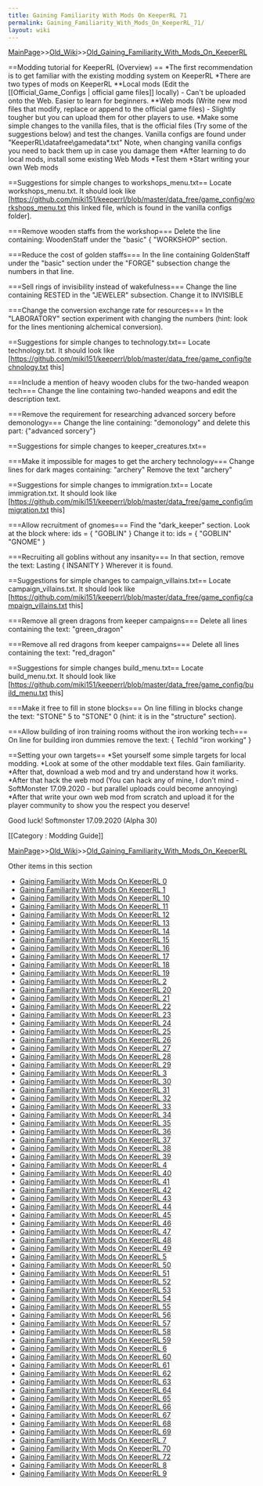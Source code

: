 ```yaml
---
title: Gaining Familiarity With Mods On KeeperRL 71
permalink: Gaining_Familiarity_With_Mods_On_KeeperRL_71/
layout: wiki
---
```


[MainPage](/keeperrl_wiki/ "wikilink")>>[Old_Wiki](/keeperrl_wiki/Old_Wiki "wikilink")>>[Old_Gaining_Familiarity_With_Mods_On_KeeperRL](/keeperrl_wiki/Old_Gaining_Familiarity_With_Mods_On_KeeperRL "wikilink")

==Modding tutorial for KeeperRL (Overview) ==
*The first recommendation is to get familiar with the existing modding system on KeeperRL
*There are two types of mods on KeeperRL
**Local mods (Edit the [[Official_Game_Configs | official game files]] locally) - Can't be uploaded onto the Web. Easier to learn for beginners.
**Web mods (Write new mod files that modify, replace or append to the official game files) - Slightly tougher but you can upload them for other players to use.
*Make some simple changes to the vanilla files, that is the official files (Try some of the suggestions below) and test the changes. Vanilla configs are found under &quot;KeeperRL\datafree\gamedata\*.txt&quot;
 Note, when changing vanilla configs you need to back them up in case you damage them
*After learning to do local mods, install some existing Web Mods
*Test them
*Start writing your own Web mods

==Suggestions for simple changes to workshops_menu.txt==
Locate workshops_menu.txt. It should look like [https://github.com/miki151/keeperrl/blob/master/data_free/game_config/workshops_menu.txt this linked file, which is found in the vanilla configs folder].

===Remove wooden staffs from the workshop===
Delete the line containing:
 WoodenStaff
under the 
 &quot;basic&quot;
 {
  &quot;WORKSHOP&quot;
section.

===Reduce the cost of golden staffs===
In the line containing
 GoldenStaff
under the
 &quot;basic&quot; section under the
   &quot;FORGE&quot; subsection
change the numbers in that line.

===Sell rings of invisibility instead of wakefulness===
Change the line containing
 RESTED
in the
 &quot;JEWELER&quot; subsection.
Change it to
 INVISIBLE

===Change the conversion exchange rate for resources===
In the
 &quot;LABORATORY&quot; section
experiment with changing the numbers (hint: look for the lines mentioning alchemical conversion).

==Suggestions for simple changes to technology.txt==
Locate technology.txt. It should look like [https://github.com/miki151/keeperrl/blob/master/data_free/game_config/technology.txt this]

===Include a mention of heavy wooden clubs for the two-handed weapon tech===
Change the line containing
 two-handed weapons
and edit the description text.

===Remove the requirement for researching advanced sorcery before demonology===
Change the line containing:
 &quot;demonology&quot;
and delete this part:
 {&quot;advanced sorcery&quot;}

==Suggestions for simple changes to keeper_creatures.txt==

===Make it impossible for mages to get the archery technology===
Change lines for dark mages containing:
 &quot;archery&quot;
Remove the text
 &quot;archery&quot;

==Suggestions for simple changes to immigration.txt==
Locate immigration.txt. It should look like [https://github.com/miki151/keeperrl/blob/master/data_free/game_config/immigration.txt this]

===Allow recruitment of gnomes===
Find the
 &quot;dark_keeper&quot;
section. Look at the block where:
 ids = { &quot;GOBLIN&quot; }
Change it to:
 ids = { &quot;GOBLIN&quot; &quot;GNOME&quot; }

===Recruiting all goblins without any insanity===
In that section, remove the text:
 Lasting { INSANITY }
Wherever it is found.

==Suggestions for simple changes to campaign_villains.txt==
Locate campaign_villains.txt. It should look like [https://github.com/miki151/keeperrl/blob/master/data_free/game_config/campaign_villains.txt this]

===Remove all green dragons from keeper campaigns===
Delete all lines containing the text:
 &quot;green_dragon&quot;

===Remove all red dragons from keeper campaigns===
Delete all lines containing the text:
 &quot;red_dragon&quot;

==Suggestions for simple changes build_menu.txt==
Locate build_menu.txt. It should look like [https://github.com/miki151/keeperrl/blob/master/data_free/game_config/build_menu.txt this]

===Make it free to fill in stone blocks===
On line filling in blocks change the text:
 &quot;STONE&quot; 5
to
 &quot;STONE&quot; 0
(hint: it is in the &quot;structure&quot; section).

===Allow building of iron training rooms without the iron working tech===
On line for building iron dummies remove the text:
 { TechId &quot;iron working&quot; }

==Setting your own targets==
*Set yourself some simple targets for local modding.
*Look at some of the other moddable text files. Gain familiarity.
*After that, download a web mod and try and understand how it works.
*After that hack the web mod (You can hack any of mine, I don't mind - SoftMonster 17.09.2020 - but parallel uploads could become annoying)
*After that write your own web mod from scratch and upload it for the player community to show you the respect you deserve!

Good luck!
 Softmonster 17.09.2020 (Alpha 30)

[[Category : Modding Guide]]

[MainPage](/keeperrl_wiki/ "wikilink")>>[Old_Wiki](/keeperrl_wiki/Old_Wiki "wikilink")>>[Old_Gaining_Familiarity_With_Mods_On_KeeperRL](/keeperrl_wiki/Old_Gaining_Familiarity_With_Mods_On_KeeperRL "wikilink")

Other items in this section
-    [Gaining Familiarity With Mods On KeeperRL 0](/keeperrl_wiki/Gaining_Familiarity_With_Mods_On_KeeperRL_0 "wikilink")
-    [Gaining Familiarity With Mods On KeeperRL 1](/keeperrl_wiki/Gaining_Familiarity_With_Mods_On_KeeperRL_1 "wikilink")
-    [Gaining Familiarity With Mods On KeeperRL 10](/keeperrl_wiki/Gaining_Familiarity_With_Mods_On_KeeperRL_10 "wikilink")
-    [Gaining Familiarity With Mods On KeeperRL 11](/keeperrl_wiki/Gaining_Familiarity_With_Mods_On_KeeperRL_11 "wikilink")
-    [Gaining Familiarity With Mods On KeeperRL 12](/keeperrl_wiki/Gaining_Familiarity_With_Mods_On_KeeperRL_12 "wikilink")
-    [Gaining Familiarity With Mods On KeeperRL 13](/keeperrl_wiki/Gaining_Familiarity_With_Mods_On_KeeperRL_13 "wikilink")
-    [Gaining Familiarity With Mods On KeeperRL 14](/keeperrl_wiki/Gaining_Familiarity_With_Mods_On_KeeperRL_14 "wikilink")
-    [Gaining Familiarity With Mods On KeeperRL 15](/keeperrl_wiki/Gaining_Familiarity_With_Mods_On_KeeperRL_15 "wikilink")
-    [Gaining Familiarity With Mods On KeeperRL 16](/keeperrl_wiki/Gaining_Familiarity_With_Mods_On_KeeperRL_16 "wikilink")
-    [Gaining Familiarity With Mods On KeeperRL 17](/keeperrl_wiki/Gaining_Familiarity_With_Mods_On_KeeperRL_17 "wikilink")
-    [Gaining Familiarity With Mods On KeeperRL 18](/keeperrl_wiki/Gaining_Familiarity_With_Mods_On_KeeperRL_18 "wikilink")
-    [Gaining Familiarity With Mods On KeeperRL 19](/keeperrl_wiki/Gaining_Familiarity_With_Mods_On_KeeperRL_19 "wikilink")
-    [Gaining Familiarity With Mods On KeeperRL 2](/keeperrl_wiki/Gaining_Familiarity_With_Mods_On_KeeperRL_2 "wikilink")
-    [Gaining Familiarity With Mods On KeeperRL 20](/keeperrl_wiki/Gaining_Familiarity_With_Mods_On_KeeperRL_20 "wikilink")
-    [Gaining Familiarity With Mods On KeeperRL 21](/keeperrl_wiki/Gaining_Familiarity_With_Mods_On_KeeperRL_21 "wikilink")
-    [Gaining Familiarity With Mods On KeeperRL 22](/keeperrl_wiki/Gaining_Familiarity_With_Mods_On_KeeperRL_22 "wikilink")
-    [Gaining Familiarity With Mods On KeeperRL 23](/keeperrl_wiki/Gaining_Familiarity_With_Mods_On_KeeperRL_23 "wikilink")
-    [Gaining Familiarity With Mods On KeeperRL 24](/keeperrl_wiki/Gaining_Familiarity_With_Mods_On_KeeperRL_24 "wikilink")
-    [Gaining Familiarity With Mods On KeeperRL 25](/keeperrl_wiki/Gaining_Familiarity_With_Mods_On_KeeperRL_25 "wikilink")
-    [Gaining Familiarity With Mods On KeeperRL 26](/keeperrl_wiki/Gaining_Familiarity_With_Mods_On_KeeperRL_26 "wikilink")
-    [Gaining Familiarity With Mods On KeeperRL 27](/keeperrl_wiki/Gaining_Familiarity_With_Mods_On_KeeperRL_27 "wikilink")
-    [Gaining Familiarity With Mods On KeeperRL 28](/keeperrl_wiki/Gaining_Familiarity_With_Mods_On_KeeperRL_28 "wikilink")
-    [Gaining Familiarity With Mods On KeeperRL 29](/keeperrl_wiki/Gaining_Familiarity_With_Mods_On_KeeperRL_29 "wikilink")
-    [Gaining Familiarity With Mods On KeeperRL 3](/keeperrl_wiki/Gaining_Familiarity_With_Mods_On_KeeperRL_3 "wikilink")
-    [Gaining Familiarity With Mods On KeeperRL 30](/keeperrl_wiki/Gaining_Familiarity_With_Mods_On_KeeperRL_30 "wikilink")
-    [Gaining Familiarity With Mods On KeeperRL 31](/keeperrl_wiki/Gaining_Familiarity_With_Mods_On_KeeperRL_31 "wikilink")
-    [Gaining Familiarity With Mods On KeeperRL 32](/keeperrl_wiki/Gaining_Familiarity_With_Mods_On_KeeperRL_32 "wikilink")
-    [Gaining Familiarity With Mods On KeeperRL 33](/keeperrl_wiki/Gaining_Familiarity_With_Mods_On_KeeperRL_33 "wikilink")
-    [Gaining Familiarity With Mods On KeeperRL 34](/keeperrl_wiki/Gaining_Familiarity_With_Mods_On_KeeperRL_34 "wikilink")
-    [Gaining Familiarity With Mods On KeeperRL 35](/keeperrl_wiki/Gaining_Familiarity_With_Mods_On_KeeperRL_35 "wikilink")
-    [Gaining Familiarity With Mods On KeeperRL 36](/keeperrl_wiki/Gaining_Familiarity_With_Mods_On_KeeperRL_36 "wikilink")
-    [Gaining Familiarity With Mods On KeeperRL 37](/keeperrl_wiki/Gaining_Familiarity_With_Mods_On_KeeperRL_37 "wikilink")
-    [Gaining Familiarity With Mods On KeeperRL 38](/keeperrl_wiki/Gaining_Familiarity_With_Mods_On_KeeperRL_38 "wikilink")
-    [Gaining Familiarity With Mods On KeeperRL 39](/keeperrl_wiki/Gaining_Familiarity_With_Mods_On_KeeperRL_39 "wikilink")
-    [Gaining Familiarity With Mods On KeeperRL 4](/keeperrl_wiki/Gaining_Familiarity_With_Mods_On_KeeperRL_4 "wikilink")
-    [Gaining Familiarity With Mods On KeeperRL 40](/keeperrl_wiki/Gaining_Familiarity_With_Mods_On_KeeperRL_40 "wikilink")
-    [Gaining Familiarity With Mods On KeeperRL 41](/keeperrl_wiki/Gaining_Familiarity_With_Mods_On_KeeperRL_41 "wikilink")
-    [Gaining Familiarity With Mods On KeeperRL 42](/keeperrl_wiki/Gaining_Familiarity_With_Mods_On_KeeperRL_42 "wikilink")
-    [Gaining Familiarity With Mods On KeeperRL 43](/keeperrl_wiki/Gaining_Familiarity_With_Mods_On_KeeperRL_43 "wikilink")
-    [Gaining Familiarity With Mods On KeeperRL 44](/keeperrl_wiki/Gaining_Familiarity_With_Mods_On_KeeperRL_44 "wikilink")
-    [Gaining Familiarity With Mods On KeeperRL 45](/keeperrl_wiki/Gaining_Familiarity_With_Mods_On_KeeperRL_45 "wikilink")
-    [Gaining Familiarity With Mods On KeeperRL 46](/keeperrl_wiki/Gaining_Familiarity_With_Mods_On_KeeperRL_46 "wikilink")
-    [Gaining Familiarity With Mods On KeeperRL 47](/keeperrl_wiki/Gaining_Familiarity_With_Mods_On_KeeperRL_47 "wikilink")
-    [Gaining Familiarity With Mods On KeeperRL 48](/keeperrl_wiki/Gaining_Familiarity_With_Mods_On_KeeperRL_48 "wikilink")
-    [Gaining Familiarity With Mods On KeeperRL 49](/keeperrl_wiki/Gaining_Familiarity_With_Mods_On_KeeperRL_49 "wikilink")
-    [Gaining Familiarity With Mods On KeeperRL 5](/keeperrl_wiki/Gaining_Familiarity_With_Mods_On_KeeperRL_5 "wikilink")
-    [Gaining Familiarity With Mods On KeeperRL 50](/keeperrl_wiki/Gaining_Familiarity_With_Mods_On_KeeperRL_50 "wikilink")
-    [Gaining Familiarity With Mods On KeeperRL 51](/keeperrl_wiki/Gaining_Familiarity_With_Mods_On_KeeperRL_51 "wikilink")
-    [Gaining Familiarity With Mods On KeeperRL 52](/keeperrl_wiki/Gaining_Familiarity_With_Mods_On_KeeperRL_52 "wikilink")
-    [Gaining Familiarity With Mods On KeeperRL 53](/keeperrl_wiki/Gaining_Familiarity_With_Mods_On_KeeperRL_53 "wikilink")
-    [Gaining Familiarity With Mods On KeeperRL 54](/keeperrl_wiki/Gaining_Familiarity_With_Mods_On_KeeperRL_54 "wikilink")
-    [Gaining Familiarity With Mods On KeeperRL 55](/keeperrl_wiki/Gaining_Familiarity_With_Mods_On_KeeperRL_55 "wikilink")
-    [Gaining Familiarity With Mods On KeeperRL 56](/keeperrl_wiki/Gaining_Familiarity_With_Mods_On_KeeperRL_56 "wikilink")
-    [Gaining Familiarity With Mods On KeeperRL 57](/keeperrl_wiki/Gaining_Familiarity_With_Mods_On_KeeperRL_57 "wikilink")
-    [Gaining Familiarity With Mods On KeeperRL 58](/keeperrl_wiki/Gaining_Familiarity_With_Mods_On_KeeperRL_58 "wikilink")
-    [Gaining Familiarity With Mods On KeeperRL 59](/keeperrl_wiki/Gaining_Familiarity_With_Mods_On_KeeperRL_59 "wikilink")
-    [Gaining Familiarity With Mods On KeeperRL 6](/keeperrl_wiki/Gaining_Familiarity_With_Mods_On_KeeperRL_6 "wikilink")
-    [Gaining Familiarity With Mods On KeeperRL 60](/keeperrl_wiki/Gaining_Familiarity_With_Mods_On_KeeperRL_60 "wikilink")
-    [Gaining Familiarity With Mods On KeeperRL 61](/keeperrl_wiki/Gaining_Familiarity_With_Mods_On_KeeperRL_61 "wikilink")
-    [Gaining Familiarity With Mods On KeeperRL 62](/keeperrl_wiki/Gaining_Familiarity_With_Mods_On_KeeperRL_62 "wikilink")
-    [Gaining Familiarity With Mods On KeeperRL 63](/keeperrl_wiki/Gaining_Familiarity_With_Mods_On_KeeperRL_63 "wikilink")
-    [Gaining Familiarity With Mods On KeeperRL 64](/keeperrl_wiki/Gaining_Familiarity_With_Mods_On_KeeperRL_64 "wikilink")
-    [Gaining Familiarity With Mods On KeeperRL 65](/keeperrl_wiki/Gaining_Familiarity_With_Mods_On_KeeperRL_65 "wikilink")
-    [Gaining Familiarity With Mods On KeeperRL 66](/keeperrl_wiki/Gaining_Familiarity_With_Mods_On_KeeperRL_66 "wikilink")
-    [Gaining Familiarity With Mods On KeeperRL 67](/keeperrl_wiki/Gaining_Familiarity_With_Mods_On_KeeperRL_67 "wikilink")
-    [Gaining Familiarity With Mods On KeeperRL 68](/keeperrl_wiki/Gaining_Familiarity_With_Mods_On_KeeperRL_68 "wikilink")
-    [Gaining Familiarity With Mods On KeeperRL 69](/keeperrl_wiki/Gaining_Familiarity_With_Mods_On_KeeperRL_69 "wikilink")
-    [Gaining Familiarity With Mods On KeeperRL 7](/keeperrl_wiki/Gaining_Familiarity_With_Mods_On_KeeperRL_7 "wikilink")
-    [Gaining Familiarity With Mods On KeeperRL 70](/keeperrl_wiki/Gaining_Familiarity_With_Mods_On_KeeperRL_70 "wikilink")
-    [Gaining Familiarity With Mods On KeeperRL 72](/keeperrl_wiki/Gaining_Familiarity_With_Mods_On_KeeperRL_72 "wikilink")
-    [Gaining Familiarity With Mods On KeeperRL 8](/keeperrl_wiki/Gaining_Familiarity_With_Mods_On_KeeperRL_8 "wikilink")
-    [Gaining Familiarity With Mods On KeeperRL 9](/keeperrl_wiki/Gaining_Familiarity_With_Mods_On_KeeperRL_9 "wikilink")
